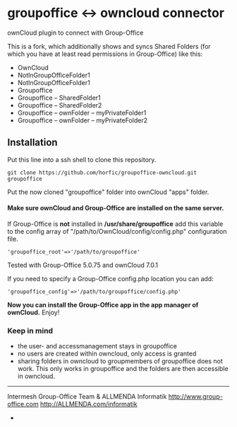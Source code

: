 # groupoffice <-> owncloud connector

ownCloud plugin to connect with Group-Office

This is a fork, which additionally shows and syncs Shared Folders (for which you have at least read permissions in Group-Office) like this:

* OwnCloud
* NotInGroupOfficeFolder1
* NotInGroupOfficeFolder1
* Groupoffice
* Groupoffice – SharedFolder1
* Groupoffice – SharedFolder2
* Groupoffice – ownFolder – myPrivateFolder1
* Groupoffice – ownFolder – myPrivateFolder2


## Installation

Put this line into a ssh shell to clone this repository.

    git clone https://github.com/horfic/groupoffice-owncloud.git groupoffice
  
Put the now cloned "groupoffice" folder into ownCloud "apps" folder.

#### Make sure ownCloud and Group-Office are installed on the same server.

  If Group-Office is **not** installed in **/usr/share/groupoffice** add this variable to the config array of
  "/path/to/OwnCloud/config/config.php" configuration file.

    'groupoffice_root'=>'/path/to/groupoffice'

Tested with Group-Office 5.0.75 and ownCloud 7.0.1

  If you need to specify a Group-Office config.php location you can add:

    'groupoffice_config'=>'/path/to/groupoffice/config.php'

**Now you can install the Group-Office app in the app manager of ownCloud.**
Enjoy!

### Keep in mind

* the user- and accessmanagement stays in groupoffice
* no users are created within owncloud, only access is granted
* sharing folders in owncloud to groupmembers of groupoffice does not work. This only works in groupoffice and the folders are then accessible in owncloud.

---

Intermesh Group-Office Team   &   ALLMENDA Informatik
http://www.group-office.com       http://ALLMENDA.com/informatik

-
